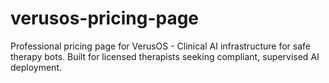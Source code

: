 # verusos-pricing-page
Professional pricing page for VerusOS - Clinical AI infrastructure for safe therapy bots. Built for licensed therapists seeking compliant, supervised AI deployment.
